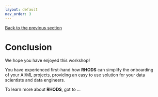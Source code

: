 ```yaml
---
layout: default
nav_order: 3
---
```

[Back to the previous section](step5.html)

# Conclusion

We hope you have enjoyed this workshop!

You have experienced first-hand how **RHODS** can simplify the onboarding of your AI/ML projects, providing an easy to use solution for your data scientists and data engineers.

To learn more about **RHODS**, got to ...
